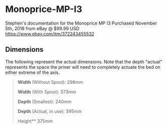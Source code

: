 # Monoprice-MP-I3
Stephen's documentation for the Monoprice MP I3
  Purchased November 5th, 2018 from eBay @ $99.99 USD
  https://www.ebay.com/itm/372243455532

## Dimensions
The following represent the actual dimensions. Note that the depth "actual" represents the space the priner will need to completely actuate the bed on either extreme of the axis.

>**Width** (Without Spool):  298mm
>
>**Width** (With Spool):     373mm
>
>
>**Depth** (Smallest):       240mm
>
>**Depth** (Actual, in use): 395mm
>
>
>Height**                    375mm
  
